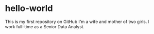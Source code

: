 # hello-world
This is my first repository on GitHub
I'm a wife and mother of two girls. I work full-time as a Senior Data Analyst.
